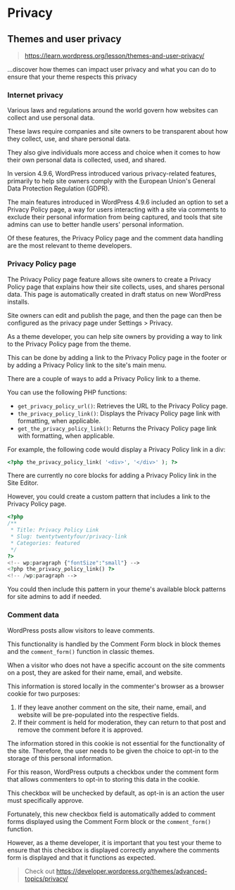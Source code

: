 # Privacy

## Themes and user privacy

> https://learn.wordpress.org/lesson/themes-and-user-privacy/

...discover how themes can impact user privacy and what you can do to ensure that your theme respects this privacy

### Internet privacy

Various laws and regulations around the world govern how websites can collect and use personal data.

These laws require companies and site owners to be transparent about how they collect, use, and share personal data.

They also give individuals more access and choice when it comes to how their own personal data is collected, used, and shared.

In version 4.9.6, WordPress introduced various privacy-related features, primarily to help site owners comply with the European Union's General Data Protection Regulation (GDPR).

The main features introduced in WordPress 4.9.6 included an option to set a Privacy Policy page, a way for users interacting with a site via comments to exclude their personal information from being captured, and tools that site admins can use to better handle users' personal information.

Of these features, the Privacy Policy page and the comment data handling are the most relevant to theme developers.

### Privacy Policy page

The Privacy Policy page feature allows site owners to create a Privacy Policy page that explains how their site collects, uses, and shares personal data. This page is automatically created in draft status on new WordPress installs.

Site owners can edit and publish the page, and then the page can then be configured as the privacy page under Settings > Privacy.

As a theme developer, you can help site owners by providing a way to link to the Privacy Policy page from the theme.

This can be done by adding a link to the Privacy Policy page in the footer or by adding a Privacy Policy link to the site's main menu.

There are a couple of ways to add a Privacy Policy link to a theme.

You can use the following PHP functions:

- `get_privacy_policy_url()`: Retrieves the URL to the Privacy Policy page.
- `the_privacy_policy_link()`: Displays the Privacy Policy page link with formatting, when applicable.
- `get_the_privacy_policy_link()`: Returns the Privacy Policy page link with formatting, when applicable.

For example, the following code would display a Privacy Policy link in a div:

```php
<?php the_privacy_policy_link( '<div>', '</div>' ); ?>
```

There are currently no core blocks for adding a Privacy Policy link in the Site Editor.

However, you could create a custom pattern that includes a link to the Privacy Policy page.

```php
<?php
/**
 * Title: Privacy Policy Link
 * Slug: twentytwentyfour/privacy-link
 * Categories: featured
 */
?>
<!-- wp:paragraph {"fontSize":"small"} -->
<?php the_privacy_policy_link() ?>
<!-- /wp:paragraph -->
```

You could then include this pattern in your theme's available block patterns for site admins to add if needed.

### Comment data

WordPress posts allow visitors to leave comments.

This functionality is handled by the Comment Form block in block themes and the `comment_form()` function in classic themes.

When a visitor who does not have a specific account on the site comments on a post, they are asked for their name, email, and website.

This information is stored locally in the commenter's browser as a browser cookie for two purposes:

1. If they leave another comment on the site, their name, email, and website will be pre-populated into the respective fields.
2. If their comment is held for moderation, they can return to that post and remove the comment before it is approved.

The information stored in this cookie is not essential for the functionality of the site. Therefore, the user needs to be given the choice to opt-in to the storage of this personal information.

For this reason, WordPress outputs a checkbox under the comment form that allows commenters to opt-in to storing this data in the cookie.

This checkbox will be unchecked by default, as opt-in is an action the user must specifically approve.

Fortunately, this new checkbox field is automatically added to comment forms displayed using the Comment Form block or the `comment_form() `function.

However, as a theme developer, it is important that you test your theme to ensure that this checkbox is displayed correctly anywhere the comments form is displayed and that it functions as expected.

> Check out https://developer.wordpress.org/themes/advanced-topics/privacy/
